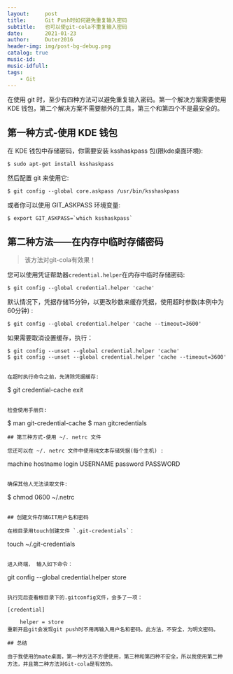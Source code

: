 ```yaml
---
layout:     post
title:      Git Push时如何避免重复输入密码
subtitle:   也可以使git-cola不重复输入密码
date:       2021-01-23
author:     Duter2016
header-img: img/post-bg-debug.png
catalog: true
music-id: 
music-idfull: 
tags:
    - Git
---
```


在使用 git 时，至少有四种方法可以避免重复输入密码。第一个解决方案需要使用 KDE 钱包，第二个解决方案不需要额外的工具，第三个和第四个不是最安全的。

## 第一种方式-使用 KDE 钱包

在 KDE 钱包中存储密码，你需要安装 ksshaskpass 包(限kde桌面环境):

```
$ sudo apt-get install ksshaskpass
```

然后配置 git 来使用它:
```
$ git config --global core.askpass /usr/bin/ksshaskpass
```

或者你可以使用 GIT_ASKPASS 环境变量:
```
$ export GIT_ASKPASS=`which ksshaskpass`
```

## 第二种方法——在内存中临时存储密码

> 该方法对git-cola有效果！

您可以使用凭证帮助器`credential.helper`在内存中临时存储密码:
```
$ git config --global credential.helper 'cache'
```
默认情况下，凭据存储15分钟，以更改秒数来缓存凭据，使用超时参数(本例中为60分钟) :
```
$ git config --global credential.helper 'cache --timeout=3600'
```
如果需要取消设置缓存，执行：

```
$ git config --unset --global credential.helper 'cache'
$ git config --unset --global credential.helper 'cache --timeout=3600'
```
```

在超时执行命令之前，先清除凭据缓存:
```
$ git credential-cache exit
```

检查使用手册页:
```
$ man git-credential-cache
$ man gitcredentials
```
## 第三种方式-使用 ~/. netrc 文件

您还可以在 ~/. netrc 文件中使用纯文本存储凭据(每个主机) :
```
machine hostname login USERNAME password PASSWORD
```

确保其他人无法读取文件:
```
$ chmod 0600 ~/.netrc
```

## 创建文件存储GIT用户名和密码

在根目录用touch创建文件 `.git-credentials`：

```
touch ~/.git-credentials
```

进入终端， 输入如下命令：
```
git config --global credential.helper store
```

执行完后查看根目录下的.gitconfig文件，会多了一项：

[credential]

    helper = store
重新开启git会发现git push时不用再输入用户名和密码。此方法，不安全，为明文密码。

## 总结

由于我使用的mate桌面，第一种方法不方便使用，第三种和第四种不安全，所以我使用第二种方法，并且第二种方法对Git-cola是有效的。
